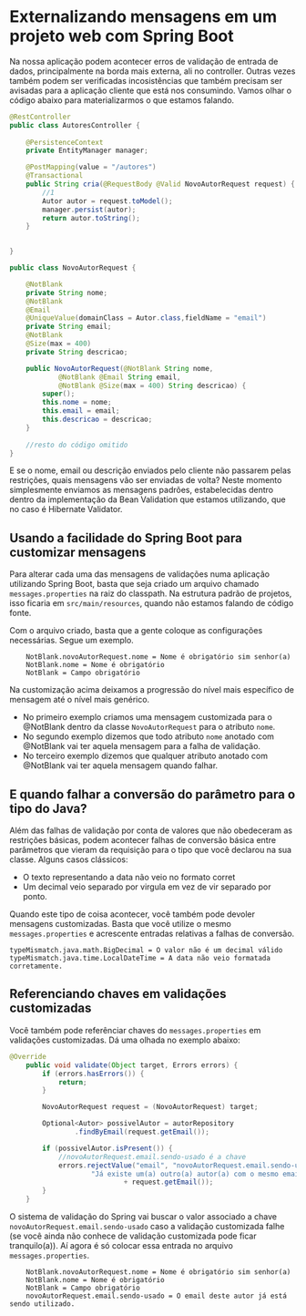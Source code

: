 # Externalizando mensagens em um projeto web com Spring Boot

Na nossa aplicação podem acontecer erros de validação de entrada de dados, principalmente na borda mais externa, ali no controller. Outras vezes também podem ser verificadas incosistências que também precisam ser avisadas para a aplicação cliente que está nos consumindo. Vamos olhar o código abaixo para materializarmos o que estamos falando.

```java
@RestController
public class AutoresController {
	
	@PersistenceContext
	private EntityManager manager;

	@PostMapping(value = "/autores")
	@Transactional
	public String cria(@RequestBody @Valid NovoAutorRequest request) {
		//1
		Autor autor = request.toModel();
		manager.persist(autor);
		return autor.toString();
	}

	
}

public class NovoAutorRequest {

	@NotBlank
	private String nome;
	@NotBlank
	@Email
	@UniqueValue(domainClass = Autor.class,fieldName = "email")
	private String email;
	@NotBlank
	@Size(max = 400)
	private String descricao;

	public NovoAutorRequest(@NotBlank String nome,
			@NotBlank @Email String email,
			@NotBlank @Size(max = 400) String descricao) {
		super();
		this.nome = nome;
		this.email = email;
		this.descricao = descricao;
	}
    
    //resto do código omitido
}
```
E se o nome, email ou descrição enviados pelo cliente não passarem pelas restrições, quais mensagens vão ser enviadas de volta? Neste momento simplesmente enviamos as mensagens padrões, estabelecidas dentro dentro da implementação da Bean Validation que estamos utilizando, que no caso é Hibernate Validator. 

## Usando a facilidade do Spring Boot para customizar mensagens

Para alterar cada uma das mensagens de validações numa aplicação utilizando Spring Boot, basta que seja criado um arquivo chamado ```messages.properties``` na raiz do classpath. Na estrutura padrão de projetos, isso ficaria em ```src/main/resources```, quando não estamos falando de código fonte. 

Com o arquivo criado, basta que a gente coloque as configurações necessárias. Segue um exemplo.

```
    NotBlank.novoAutorRequest.nome = Nome é obrigatório sim senhor(a)
    NotBlank.nome = Nome é obrigatório
    NotBlank = Campo obrigatório 
```

Na customização acima deixamos a progressão do nível mais específico de mensagem até o nível mais genérico. 

* No primeiro exemplo criamos uma mensagem customizada para o @NotBlank dentro da classe ```NovoAutorRequest``` para o atributo ```nome```. 
* No segundo exemplo dizemos que todo atributo ```nome``` anotado com @NotBlank vai ter aquela mensagem para a falha de validação. 
* No terceiro exemplo dizemos que qualquer atributo anotado com @NotBlank vai ter aquela mensagem quando falhar. 

## E quando falhar a conversão do parâmetro para o tipo do Java?

Além das falhas de validação por conta de valores que não obedeceram as restrições básicas, podem acontecer falhas de conversão básica entre parâmetros que vieram da requisição para o tipo que você declarou na sua classe. Alguns casos clássicos:

* O texto representando a data não veio no formato corret
* Um decimal veio separado por virgula em vez de vir separado por ponto. 

Quando este tipo de coisa acontecer, você também pode devoler mensagens customizadas. Basta que você utilize o mesmo ```messages.properties``` e acrescente entradas relativas a falhas de conversão.

```
typeMismatch.java.math.BigDecimal = O valor não é um decimal válido
typeMismatch.java.time.LocalDateTime = A data não veio formatada corretamente.
```

## Referenciando chaves em validações customizadas

Você também pode referênciar chaves do ```messages.properties``` em validações customizadas. Dá uma olhada no exemplo abaixo:

```java
@Override
	public void validate(Object target, Errors errors) {
		if (errors.hasErrors()) {
			return;
		}

		NovoAutorRequest request = (NovoAutorRequest) target;

		Optional<Autor> possivelAutor = autorRepository
				.findByEmail(request.getEmail());

		if (possivelAutor.isPresent()) {
            //novoAutorRequest.email.sendo-usado é a chave
			errors.rejectValue("email", "novoAutorRequest.email.sendo-usado",
					"Já existe um(a) outro(a) autor(a) com o mesmo email "
							+ request.getEmail());
		}
	}
```

O sistema de validação do Spring vai buscar o valor associado a chave ```novoAutorRequest.email.sendo-usado``` caso a validação customizada falhe (se você ainda não conhece de validação customizada pode ficar tranquilo(a)). Aí agora é só colocar essa entrada no arquivo ```messages.properties```. 

```
    NotBlank.novoAutorRequest.nome = Nome é obrigatório sim senhor(a)
    NotBlank.nome = Nome é obrigatório
    NotBlank = Campo obrigatório 
    novoAutorRequest.email.sendo-usado = O email deste autor já está sendo utilizado. 

```